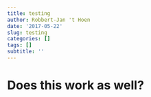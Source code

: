 ```yaml
---
title: testing
author: Robbert-Jan 't Hoen
date: '2017-05-22'
slug: testing
categories: []
tags: []
subtitle: ''
---
```


# Does this work as well?